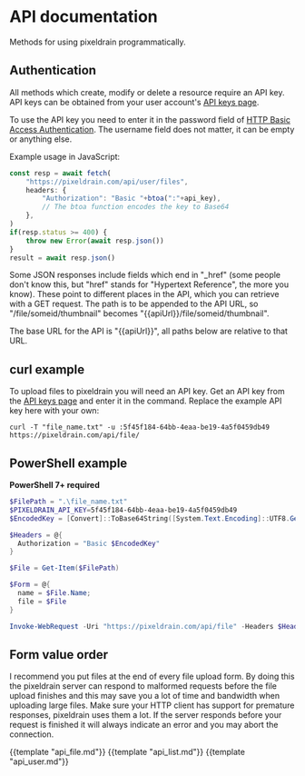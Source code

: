 # API documentation

Methods for using pixeldrain programmatically.

## Authentication

All methods which create, modify or delete a resource require an API key. API
keys can be obtained from your user account's [API keys page](/user/api_keys).

To use the API key you need to enter it in the password field of [HTTP Basic
Access
Authentication](https://en.wikipedia.org/wiki/Basic_access_authentication). The
username field does not matter, it can be empty or anything else.

Example usage in JavaScript:

```js
const resp = await fetch(
	"https://pixeldrain.com/api/user/files",
	headers: {
		"Authorization": "Basic "+btoa(":"+api_key),
		// The btoa function encodes the key to Base64
	},
)
if(resp.status >= 400) {
	throw new Error(await resp.json())
}
result = await resp.json()
```

Some JSON responses include fields which end in "_href" (some people don't know
this, but "href" stands for "Hypertext Reference", the more you know). These
point to different places in the API, which you can retrieve with a GET request.
The path is to be appended to the API URL, so "/file/someid/thumbnail" becomes
"{{apiUrl}}/file/someid/thumbnail".

The base URL for the API is "{{apiUrl}}", all paths below are relative to that
URL.

## curl example

To upload files to pixeldrain you will need an API key. Get an API key from the
[API keys page](/user/api_keys) and enter it in the command. Replace the example
API key here with your own:

`curl -T "file_name.txt" -u :5f45f184-64bb-4eaa-be19-4a5f0459db49
https://pixeldrain.com/api/file/`

## PowerShell example
**PowerShell 7+ required**
```powershell
$FilePath = ".\file_name.txt"
$PIXELDRAIN_API_KEY=5f45f184-64bb-4eaa-be19-4a5f0459db49
$EncodedKey = [Convert]::ToBase64String([System.Text.Encoding]::UTF8.GetBytes(":PIXELDRAIN_API_KEY"))

$Headers = @{
  Authorization = "Basic $EncodedKey"
}

$File = Get-Item($FilePath)

$Form = @{
  name = $File.Name;
  file = $File
}

Invoke-WebRequest -Uri "https://pixeldrain.com/api/file" -Headers $Headers -Method "Post" -Form $Form
```

## Form value order

I recommend you put files at the end of every file upload form. By doing this
the pixeldrain server can respond to malformed requests before the file upload
finishes and this may save you a lot of time and bandwidth when uploading large
files. Make sure your HTTP client has support for premature responses,
pixeldrain uses them a lot. If the server responds before your request is
finished it will always indicate an error and you may abort the connection.


{{template "api_file.md"}}
{{template "api_list.md"}}
{{template "api_user.md"}}
